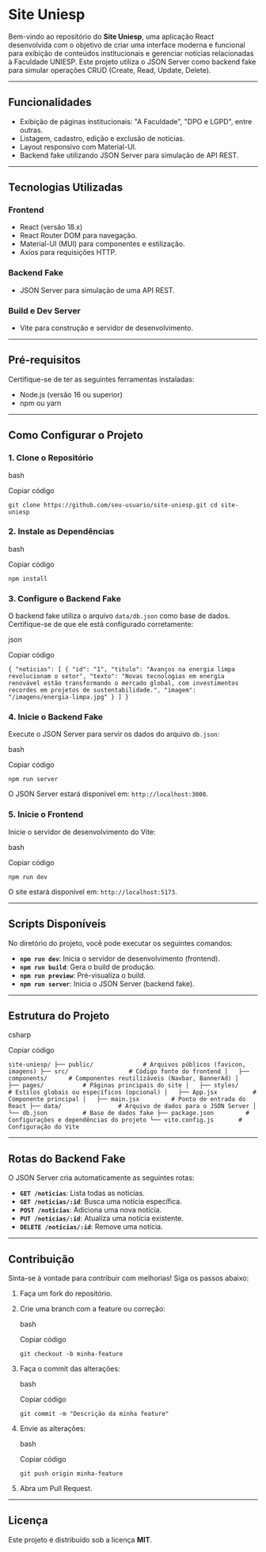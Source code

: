 **Site Uniesp**
===============

Bem-vindo ao repositório do **Site Uniesp**, uma aplicação React desenvolvida com o objetivo de criar uma interface moderna e funcional para exibição de conteúdos institucionais e gerenciar notícias relacionadas à Faculdade UNIESP. Este projeto utiliza o JSON Server como backend fake para simular operações CRUD (Create, Read, Update, Delete).

* * * * *

**Funcionalidades**
-------------------

-   Exibição de páginas institucionais: "A Faculdade", "DPO e LGPD", entre outras.
-   Listagem, cadastro, edição e exclusão de notícias.
-   Layout responsivo com Material-UI.
-   Backend fake utilizando JSON Server para simulação de API REST.

* * * * *

**Tecnologias Utilizadas**
--------------------------

### **Frontend**

-   React (versão 18.x)
-   React Router DOM para navegação.
-   Material-UI (MUI) para componentes e estilização.
-   Axios para requisições HTTP.

### **Backend Fake**

-   JSON Server para simulação de uma API REST.

### **Build e Dev Server**

-   Vite para construção e servidor de desenvolvimento.

* * * * *

**Pré-requisitos**
------------------

Certifique-se de ter as seguintes ferramentas instaladas:

-   Node.js (versão 16 ou superior)
-   npm ou yarn

* * * * *

**Como Configurar o Projeto**
-----------------------------

### **1\. Clone o Repositório**

bash

Copiar código

`git clone https://github.com/seu-usuario/site-uniesp.git
cd site-uniesp`

### **2\. Instale as Dependências**

bash

Copiar código

`npm install`

### **3\. Configure o Backend Fake**

O backend fake utiliza o arquivo `data/db.json` como base de dados. Certifique-se de que ele está configurado corretamente:

json

Copiar código

`{
  "noticias": [
    {
      "id": "1",
      "titulo": "Avanços na energia limpa revolucionam o setor",
      "texto": "Novas tecnologias em energia renovável estão transformando o mercado global, com investimentos recordes em projetos de sustentabilidade.",
      "imagem": "/imagens/energia-limpa.jpg"
    }
  ]
}`

### **4\. Inicie o Backend Fake**

Execute o JSON Server para servir os dados do arquivo `db.json`:

bash

Copiar código

`npm run server`

O JSON Server estará disponível em: `http://localhost:3000`.

### **5\. Inicie o Frontend**

Inicie o servidor de desenvolvimento do Vite:

bash

Copiar código

`npm run dev`

O site estará disponível em: `http://localhost:5173`.

* * * * *

**Scripts Disponíveis**
-----------------------

No diretório do projeto, você pode executar os seguintes comandos:

-   **`npm run dev`**: Inicia o servidor de desenvolvimento (frontend).
-   **`npm run build`**: Gera o build de produção.
-   **`npm run preview`**: Pré-visualiza o build.
-   **`npm run server`**: Inicia o JSON Server (backend fake).

* * * * *

**Estrutura do Projeto**
------------------------

csharp

Copiar código

`site-uniesp/
├── public/              # Arquivos públicos (favicon, imagens)
├── src/                 # Código fonte do frontend
│   ├── components/      # Componentes reutilizáveis (Navbar, BannerAd)
│   ├── pages/           # Páginas principais do site
│   ├── styles/          # Estilos globais ou específicos (opcional)
│   ├── App.jsx          # Componente principal
│   ├── main.jsx         # Ponto de entrada do React
├── data/                # Arquivo de dados para o JSON Server
│   └── db.json          # Base de dados fake
├── package.json         # Configurações e dependências do projeto
└── vite.config.js       # Configuração do Vite`

* * * * *

**Rotas do Backend Fake**
-------------------------

O JSON Server cria automaticamente as seguintes rotas:

-   **`GET /noticias`**: Lista todas as notícias.
-   **`GET /noticias/:id`**: Busca uma notícia específica.
-   **`POST /noticias`**: Adiciona uma nova notícia.
-   **`PUT /noticias/:id`**: Atualiza uma notícia existente.
-   **`DELETE /noticias/:id`**: Remove uma notícia.

* * * * *

**Contribuição**
----------------

Sinta-se à vontade para contribuir com melhorias! Siga os passos abaixo:

1.  Faça um fork do repositório.
2.  Crie uma branch com a feature ou correção:

    bash

    Copiar código

    `git checkout -b minha-feature`

3.  Faça o commit das alterações:

    bash

    Copiar código

    `git commit -m "Descrição da minha feature"`

4.  Envie as alterações:

    bash

    Copiar código

    `git push origin minha-feature`

5.  Abra um Pull Request.

* * * * *

**Licença**
-----------

Este projeto é distribuído sob a licença **MIT**.